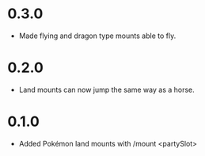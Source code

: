 # 0.3.0

- Made flying and dragon type mounts able to fly.

# 0.2.0

- Land mounts can now jump the same way as a horse.

# 0.1.0

- Added Pokémon land mounts with /mount \<partySlot\>